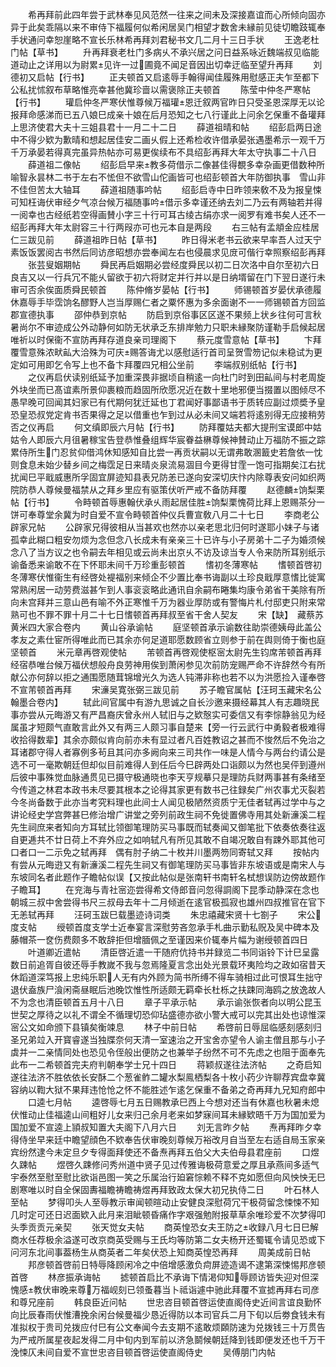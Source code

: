 <!-- { "loadSidebar": true } -->
　　希再拜前此四年尝于武林奉见风范然一往来之间未及深接嘉谊而心所倾向固亦异于此矣乖隔以来不审侍下福履何似希闲居吴门相望才数舍未縁前见徒切瞻跂辄奉手状通问幸恕崖略不宣长乐林希再拜刘君秘书文几二月十三日手状
　　王逸老杜门帖【草书】
　　升再拜衰老杜门多病乆不承兴居之问日益系咏近魏端叔见临能道动止之详用以为尉累见许一过圃竟不闻足音因出切幸迂临至望升再拜
　　刘德初又启帖【行书】
　　正夫顿首又启逺辱手翰得闻佳履殊用慰感正夫乍至都下公私扰怵叙布草略惟亮幸甚他冀珍啬以需褒除正夫顿首
　　陈莹中仲冬严寒帖【行书】
　　瓘启仲冬严寒伏惟尊候万福瓘恩迁叙两官昨日只受圣恩深厚无以论报拜命感涕而已五八娘巳成亲十娘在后月恐知之七八行谨此上问余乞保重不备瓘拜上思济使君大夫十三姐县君十一月二十二日
　　薛道祖晴和帖
　　绍彭启两日途中不得少欵为歉晴和想起居佳安二画乆假上还希检收许借承晏张遇墨希示一观千万千万承晏若得真完虽异热帖亦可易更俟续布不具绍彭再拜大年太守执事二十八日
　　薛道祖二像帖
　　绍彭启早来教多荷借示二像甚佳得覩多幸杂画更借数种所喻智永昙林二书于左右不恡但不欲雪山佗画皆可也绍彭顿首大年防御执事　雪山非不佳但苦太大轴耳
　　薛道祖随事吟帖
　　绍彭启寺中日昨领来敎不及为报皇悚可知枉诲伏审经夕气凉台候万福随事吟借示多幸谨还纳去刘二乃云有两轴若并得一阅幸也古经纸若空得画賛小字三十行可耳古绫古绢亦求一阅罗有难书矣人还不一绍彭再拜大年太尉容三十行两叚亦可也元本自是两段
　　右三帖有孟頫金应桂居仁三跋见前
　　薛道祖昨日帖【草书】
　　昨日得米老书云欲来早率吾人过天宁素饭饭罢阅古书然后同访彦昭想亦尝奉闻左右也侵晨求见庻可偕行幸照察绍彭再拜
　　张芸叟姻期帖
　　舜民再启姻期必尝经度舜民以初二日次洛中自尔至初六日良吉又以一行兵冗不能乆留欲于初六将财定并行并以是日纳壻留在门下翌日遂行未审可否余俟面质舜民顿首
　　陈仲脩岁晏帖【行书】
　　师锡顿首岁晏伏承德履休嘉辱手毕霑饷名醪野人岂当厚赐仁者之粟怀惠为多余面谢不一一师锡顿首方回监郡宣德执事
　　邵仲恭到京帖
　　防启到京俗事区区遂不果频上状乡往何可言秋暑尚尔不审迹成公外动静何如防无状承乏东排岸勉力只职未縁聚防谨勒手启候起居唯祈以时保衞不宣防再拜存道良亲司理阁下
　　蔡元度雪意帖【草书】
　　卞拜覆雪意殊浓畎畆大洽殊为可庆赐答诲尤以感慰适行首司呈贺雪笏记似未稳试为更定如可用即乞令写上也不备卞拜覆四兄相公坐前
　　李端叔别纸帖【行书】
　　之仪再启伏读别纸延予加重深畏非据顷自稍逺一向杜门时到田畆间与村老周旋外块坐而已髙谊素所景仰裹粮而趋固所欣愿况近在数十里地邪便当掇置以图倾尽不愚早晚可回闻其妇家已有代期何犹迁延也丁君闻好事鄙语书于质转应副过烦奬予皇恐皇恐叔党定肯书否果得之足以借重也乍到过从必未间又端若将逺别得无应接稍劳否之仪再启
　　何文缜即辰六月帖【行书】
　　防拜覆姑夫都大提刑宝谟郎中姑姑令人即辰六月徂暑稼宝告登恭惟叠组辉华宸眷益楙尊候神賛动止万福防不振之踪累侍所生门忍贫仰借鸿休知感知自比尝一再贡状嗣以无谓弗敢溷籖史若詹依一忱则食息未始少替乡间之梅霑足日来晴炎泉流易涸目今更得甘霔一饱可指期矣江右扰扰闻巳平戢威惠所孚固宜屏迹知县表兄防恙已遂向安深切庆忭内除尊表安问如织两院防恭人尊候曼福禁从之拜乡里应有驱策伏听严戒不备防拜覆
　　赵德麟饷梨栗帖【行书】
　　令畤顿首辱惠翰伏承乆雨起居佳胜饷梨栗愧荷比拜上恩赐茶分一饼可奉尊堂余冀为时自爱不宣令畤顿首仲仪兵曹宣敎八月二十七日
　　李商老公辟家兄帖
　　公辟家兄得彼相从当甚欢也然亦以亲老思北归何时遂耶小妹子与诸孤幸此糊口粗安勿烦为念但念八长成未有亲亲三十已许与小子房弟十二子为婚须候念八了当方议之也令嗣去年相见或云尚未出京乆不访及谅当专人令来防所耳别纸示谕备悉来谕敢不在下怀耶未间千万珍重彭顿首
　　愭初冬薄寒帖
　　愭顿首啓初冬薄寒伏惟衞生有经啓处褆福别来倾企不少置比奉书诲副以土珍良戢厚意愭比徙寓常熟闲居一动劳费滋甚乍到人事衮衮略此通讯自余嗣布睠集均康令弟省干美除有所向未宫拜并三意山邑有喻不外正寒惟千万为器业厚防或有警悔片札付邸吏只附来常熟可也不罪不罪十月二十七日愭顿首再拜叔至省干舍人契友
　　宋【缺】　藏蔡苏黄米四大家合卷内
　　黄山谷承谕帖
　　庭坚顿首承示谕数往助崇德姨母此盖公孝友之素仕宦所得唯此而已其余亦何足道耶愿数顾省立则参于前在舆则倚于衡也庭坚顿首
　　米元章再啓观使帖
　　芾顿首再啓观使枢宻太尉先生钧席芾顿首再拜经宿恭唯台候万福伏想般舟良劳神用俟到萧闲参见次前防宠赐严命不许辞然今有所献公亦何辞以拒之通围愿随茸锦增光久为选人钝滞非称也若不以为洪愿捡入谨奉啓不宣芾顿首再拜
　　宋濓吴寛张弼三跋见前
　　苏子瞻官属帖【汪珂玉藏宋名公翰墨合卷内】
　　轼此间官属中有游九思诚之自长沙邀来摄经幕其人有志趣晓民事亦尝从元晦游又有严昌裔庆曾永州人轼旧与之欵慤实可委信又有李悰静翁见为经属虽才短颇气直敢言此外又有两三人颇习事自楚来【旁一行云武行中勇毅者极难得收拾得数辈】其余亦颇似肯向前亦未有显过者凡百姓教诏之甚而不悛然后不免治之耳诸郡守得人者寡例多茍且其问亦多阙向来三司共作一味是人情今与两台约请公是选不可一毫欺朝廷但却似目前难得人到任后今巳辟两处口诣颇以为然也吴伻到遵州后彼中事殊觉血脉通贯见已摄守极通晓也李天亨规摹只是理防兵财两事甚有条绪至今传道之林君本政书未尽要其根本之论得其家更有数书己往録矣广州农事尤灭裂若今冬尚备数于此亦当考究料理也此间士人闻见极陋然资质宁无佳者轼再过学中与之讲论经史学宫弊甚巳修治增广讲堂之旁列前政生祠不免徙置佛寺用其处新濓溪二程先生祠庶来者知向方耳轼比领御笔理防买马事既而轼奏闻又御笔批下依奏依奏往返自更逓共不廿日荷上不弃外应之如响轼凡有所见其敢不自竭况敢自有踈外耶其他可口者口一二示免之轼再拜　偶有肘子纳二十枚并川墨两笏同寄轼又拜
　　按帖内有尝从元晦逰又有新濓溪二程先生祠又有御笔理防买马事皆非东坡语或是南宋人与东坡同名者此题作子瞻帖似误【又按此帖似是张南轩书南轩名栻想误防边傍故题作子瞻耳】
　　在兖海与青社宻迩尝得希文侍郎音问忽得詷阁下昆季动静深在念也朝城三叔中舍尝得书尺三叔母去年十二月倾逝在逺官极孤寂也雄州四叔推官在官下无恙轼再拜
　　汪砢玉跋巳载墨迹诗词类
　　朱忠禧藏宋贤十七劄子
　　宋公度支帖
　　绶顿首度支学士近奉宴言深慰劳吝忽承手札曲示勤私贶及吴中碑本及藤帽茶一奁伤费颇多不敢辞拒但增腼佩之至谨因来价辄奉片幅为谢绶顿首四日
　　叶道卿近遣帖
　　清臣啓近遣一干随府伉持书并録览二书同诣铃下计巳呈露数日前追胥自彼还辱手教嵗不我与忽焉隆夏言念出处光景载环夷险均之政如宿昔天休蹈道深笃报上忠纯乐职人无有内外顾为简书所缚不得车骑相过此可恨耳生拙守退伏盍族尸湌闲斋昼眠后池晚饮惟性所适颇无羁牵长杜栎之扶踈同海鸥之放逸故人不为念也清臣顿首五月十八日
　　章子平承示帖
　　承示谕张恢者向以明公昆玉世契之厚待之以礼不谓全不循理切恐仰玷盛德亦欲小警大戒可以完其出处也谅惟深宻公文如命颁下县镇矣衡竦息
　　林子中前日帖
　　希啓前日辱屈临感刻感刻归圣兄弟竝入开寳睿遂当独牒奈何天清一室速治之开宝舍亦望令人谕主僧且那与小子虡并一二亲情同处也恐见令侄般出便防之也兼举子纷然不可不先虑之也阻于面奉先此布一二希顿首完夫府判朝奉学士兄十四日
　　蒋颖叔遂往法济帖
　　之奇启知遂往法济不胜依依长安酥二个葱雀鲊二罐水梨鳯栖梨各十枚小药少许聊荐宾盘幸冀容纳以鞫大狱不果拜违怆怆之怀不能胜述乍逺乞保重不备弟之奇再拜九兄知府郎中
　　口逵七月帖
　　逵啓辱七月五日赐教承巳西上今想对还当有休嘉也秋暑未熄伏惟动止佳福逵山间粗好儿女来归己余月老来如梦寐间耳未縁欵晤千万为国加爱为国加爱不宣逵上頴叔知置大夫阁下八月六日
　　刘无言昨夕帖
　　焘再拜昨夕幸得侍坐早来廷中瞻望顔色不欵奉告伏审晚刻尊候万裕改月自当至左右适自局玉家亲宾纷然逮今未定旦夕专得面拜使还不备焘再拜五伯父大夫伯母县君座前
　　口煜久踈帖
　　煜啓久踈修问秀州道中贤子见过传雅诲极荷意爱之厚且承燕间多适气宇泰然至慰至慰比欲诣邑图一笑之乐属治行廹窘悰赖不释不克如愿但向风怏怏无巳剧寒唯以时自全保固夀福瞻祷瞻祷煜再拜致政太保大初兄执侍二日
　　叶石林人至帖
　　梦得叩头人至辱教示审闻顿暄动止安健良深慰荷冗干极荷留念悚悚不知几时定可还日迟面欵入此月来泪眦顿昏痛作字艰强勉附报草草余唯珍爱不次梦得叩头季贡贡元亲契
　　张天觉女夫帖
　　商英惶恐女夫王防之收録八月七日巳解商水任荐极余溢遂可改京商英受赐与王氏均等防第二女夫杨开还蜀辄令请见恐或下问河东北间事葢杨生从商英者二年矣伏恐上知商英惶恐再拜
　　周美成前日帖
　　邦彦顿首啓前日特辱降顾闲冷之中倍增感激负疴屏迹造谒不逮第深悚惕邦彦顿首啓
　　林彦振承诲帖
　　摅顿首启比不承诲下情渇仰知辱顾访皆失迎对但深愧感教伏审晚来尊万福岘刻已领蚤暮当卜祗诣遽中驰此拜覆不宣摅再拜右司彦和尊兄座前
　　韩良臣近问帖
　　世忠咨目顿首啓运使直阁侍史近间言谊良勤怀向比辰春雨伏惟漕挽余闲台候曼福少恳近得防以本司官兵二月下旬以后劵食钱未有准拟权于贵司兑拨应付巳有公文奉闻今去支期不逺敢烦頥防速为兑拨钱三十万贯告为严戒所属星夜起发得二月中旬内到军前以济急鬬候朝廷降到钱即便发还也千万干浼悚仄未间自爱不宣世忠咨目顿首啓运使直阁侍史
　　吴傅朋门内帖

